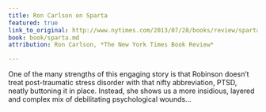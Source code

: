 ```yaml
---
title: Ron Carlson on Sparta
featured: true
link_to_original: http://www.nytimes.com/2013/07/28/books/review/sparta-by-roxana-robinson.html?_r=1&
book: book/sparta.md
attribution: Ron Carlson, *The New York Times Book Review*

---
```

One of the many strengths of this engaging story is that Robinson doesn’t treat post-traumatic stress disorder with that nifty abbreviation, PTSD, neatly buttoning it in place. Instead, she shows us a more insidious, layered and complex mix of debilitating psychological wounds...